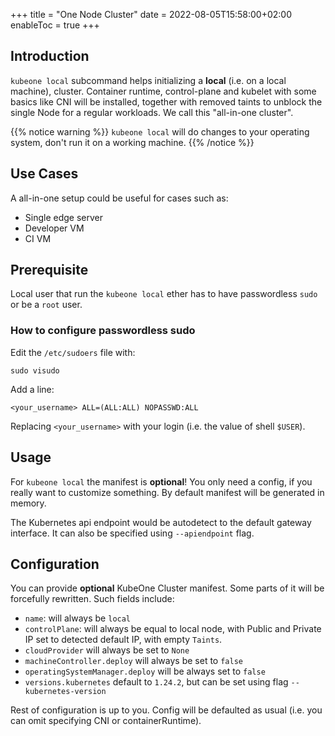 +++
title = "One Node Cluster"
date = 2022-08-05T15:58:00+02:00
enableToc = true
+++

## Introduction

`kubeone local` subcommand helps initializing a **local** (i.e. on a local
machine), cluster. Container runtime, control-plane and kubelet with some basics
like CNI will be installed, together with removed taints to unblock the single
Node for a regular workloads. We call this "all-in-one cluster".

{{% notice warning %}}
`kubeone local` will do changes to your operating system, don't run it on a
working machine.
{{% /notice %}}

## Use Cases

A all-in-one setup could be useful for cases such as:
* Single edge server
* Developer VM
* CI VM

## Prerequisite

Local user that run the `kubeone local` ether has to have passwordless `sudo` or
be a `root` user.

### How to configure passwordless sudo

Edit the `/etc/sudoers` file with:
```shell
sudo visudo
```

Add a line:
```
<your_username> ALL=(ALL:ALL) NOPASSWD:ALL
```
Replacing `<your_username>` with your login (i.e. the value of shell `$USER`).

## Usage

For `kubeone local` the manifest is **optional**! You only need a config, if you
really want to customize something. By default manifest will be generated in
memory.

The Kubernetes api endpoint would be autodetect to the default gateway
interface. It can also be specified using `--apiendpoint` flag.

## Configuration

You can provide **optional** KubeOne Cluster manifest. Some parts of it will be
forcefully rewritten. Such fields include:

* `name`: will always be `local`
* `controlPlane`: will always be equal to local node, with Public and Private IP
  set to detected default IP, with empty `Taints`.
* `cloudProvider` will always be set to `None`
* `machineController.deploy` will always be set to `false`
* `operatingSystemManager.deploy` will be always set to `false`
* `versions.kubernetes` default to `1.24.2`, but can be set using flag
  `--kubernetes-version`

Rest of configuration is up to you. Config will be defaulted as usual (i.e. you
can omit specifying CNI or containerRuntime). 

